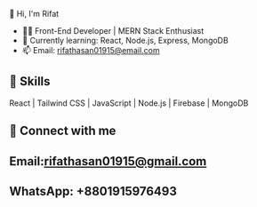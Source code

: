 👋 Hi, I'm Rifat 

- 👨‍💻 Front-End Developer | MERN Stack Enthusiast
- 🌱 Currently learning: React, Node.js, Express, MongoDB
- 📫 Email: rifathasan01915@email.com

## 🚀 Skills
React | Tailwind CSS | JavaScript | Node.js | Firebase | MongoDB

## 🔗 Connect with me
## Email:rifathasan01915@gmail.com
## WhatsApp: +8801915976493

